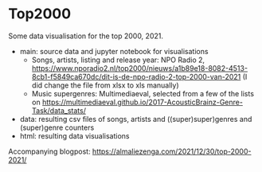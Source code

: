 # Top2000
Some data visualisation for the top 2000, 2021. 
- main: source data and jupyter notebook for visualisations
  - Songs, artists, listing and release year: NPO Radio 2, https://www.nporadio2.nl/top2000/nieuws/a1b89e18-8082-4513-8cb1-f5849ca670dc/dit-is-de-npo-radio-2-top-2000-van-2021 (I did change the file from xlsx to xls manually) 
  - Music supergenres: Multimediaeval, selected from a few of the lists on https://multimediaeval.github.io/2017-AcousticBrainz-Genre-Task/data_stats/ 
- data: resulting csv files of songs, artists and ((super)super)genres and (super)genre counters
- html: resulting data visualisations 

Accompanying blogpost: https://almaliezenga.com/2021/12/30/top-2000-2021/ 
